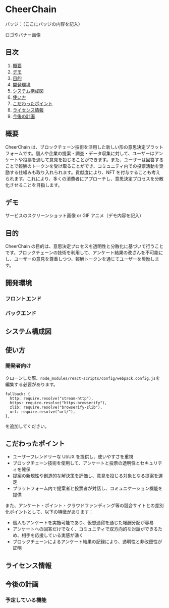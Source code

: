 # CheerChain

バッジ：（ここにバッジの内容を記入）

ロゴやバナー画像

## 目次

1. [概要](#概要)
2. [デモ](#デモ)
3. [目的](#目的)
4. [開発環境](#開発環境)
5. [システム構成図](#システム構成図)
6. [使い方](#使い方)
7. [こだわったポイント](#こだわったポイント)
8. [ライセンス情報](#ライセンス情報)
9. [今後の計画](#今後の計画)

## 概要

CheerChain は、ブロックチェーン技術を活用した新しい形の意思決定プラットフォームです。個人や企業の提案・調査・データ収集に対して、ユーザーはアンケートや投票を通して意見を投じることができます。また、ユーザーは回答することで報酬のトークンを受け取ることができ、コミュニティ内での投票活動を奨励する仕組みも取り入れられます。貢献度により、NFT を付与することも考えられます。これにより、多くの消費者にアプローチし、意思決定プロセスを分散化させることを目指します。

## デモ

サービスのスクリーンショット画像 or GIF アニメ（デモ内容を記入）

## 目的

CheerChain の目的は、意思決定プロセスを透明性と分散化に基づいて行うことです。ブロックチェーンの技術を利用して、アンケート結果の改ざんを不可能にし、ユーザーの意見を尊重しつつ、報酬トークンを通じてユーザーを奨励します。

## 開発環境

### フロントエンド

### バックエンド

## システム構成図

## 使い方

### 開発者向け

クローンした際、`node_modules/react-scripts/config/webpack.config.js`を編集する必要があります。<br />

````
fallback: {
  http: require.resolve("stream-http"),
  https: require.resolve("https-browserify"),
  zlib: require.resolve("browserify-zlib"),
  url: require.resolve("url/"),
},
````
を追加してください。

## こだわったポイント

- ユーザーフレンドリーな UI/UX を提供し、使いやすさを重視
- ブロックチェーン技術を使用して、アンケートと投票の透明性とセキュリティを確保
- 提案の新規性や創造的な解決策を評価し、意見を投じる対象となる提案を選定
- プラットフォーム内で提案者と投票者が対話し、コミュニケーション機能を提供

また、アンケート・ポイント・クラウドファンディング等の競合サイトとの差別化ポイントとして、以下の特徴があります：

- 個人もアンケートを実施可能であり、仮想通貨を通じた報酬分配が容易
- アンケートへの回答だけでなく、コミュニティで双方向的な対話ができるため、相手を応援している実感が湧く
- ブロックチェーンによるアンケート結果の記録により、透明性と非改竄性が証明

## ライセンス情報

## 今後の計画

### 予定している機能
